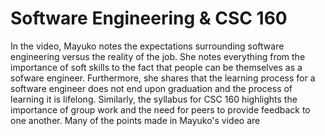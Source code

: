 <h1>Software Engineering & CSC 160</h1>
<p>In the video, Mayuko notes the expectations surrounding software engineering versus the reality of the job. She notes everything from the importance of soft skills to the fact that people can be themselves as a sofware engineer. Furthermore, she shares that the learning process for a software engineer does not end upon graduation and the process of learning it is lifelong. Similarly, the syllabus for CSC 160 highlights the importance of group work and the need for peers to provide feedback to one another. Many of the points made in Mayuko's video are 
